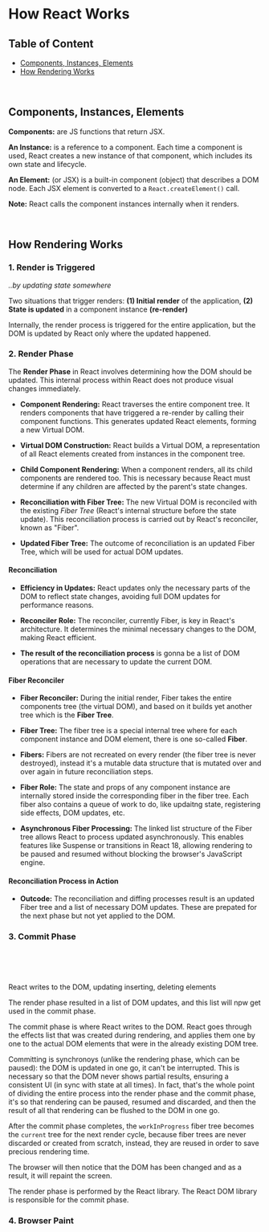 # How React Works

## Table of Content

- [Components, Instances, Elements](#components-instances-elements)
- [How Rendering Works](#how-rendering-works)

<br>

## Components, Instances, Elements

**Components:** are JS functions that return JSX.

**An Instance:** is a reference to a component. Each time a component is used, React creates a new instance of that component, which includes its own state and lifecycle.

**An Element:** (or JSX) is a built-in component (object) that describes a DOM node. Each JSX element is converted to a `React.createElement()` call.

**Note:** React calls the component instances internally when it renders.

<br>

## How Rendering Works

### 1. Render is Triggered

_..by updating state somewhere_

Two situations that trigger renders: **(1) Initial render** of the application, **(2) State is updated** in a component instance **(re-render)**

Internally, the render process is triggered for the entire application, but the DOM is updated by React only where the updated happened.

### 2. Render Phase

The **Render Phase** in React involves determining how the DOM should be updated. This internal process within React does not produce visual changes immediately.

- **Component Rendering:** React traverses the entire component tree. It renders components that have triggered a re-render by calling their component functions. This generates updated React elements, forming a new Virtual DOM.

- **Virtual DOM Construction:** React builds a Virtual DOM, a representation of all React elements created from instances in the component tree.

- **Child Component Rendering:** When a component renders, all its child components are rendered too. This is necessary because React must determine if any children are affected by the parent's state changes.

- **Reconciliation with Fiber Tree:** The new Virtual DOM is reconciled with the existing _Fiber Tree_ (React's internal structure before the state update). This reconciliation process is carried out by React's reconciler, known as "Fiber".

- **Updated Fiber Tree:** The outcome of reconciliation is an updated Fiber Tree, which will be used for actual DOM updates.

#### Reconciliation

- **Efficiency in Updates:** React updates only the necessary parts of the DOM to reflect state changes, avoiding full DOM updates for performance reasons.

- **Reconciler Role:** The reconciler, currently Fiber, is key in React's architecture. It determines the minimal necessary changes to the DOM, making React efficient.

- **The result of the reconciliation process** is gonna be a list of DOM operations that are necessary to update the current DOM.

#### Fiber Reconciler

- **Fiber Reconciler:** During the initial render, Fiber takes the entire components tree (the virtual DOM), and based on it builds yet another tree which is the **Fiber Tree**.

- **Fiber Tree:** The fiber tree is a special internal tree where for each component instance and DOM element, there is one so-called **Fiber**.

- **Fibers:** Fibers are not recreated on every render (the fiber tree is never destroyed), instead it's a mutable data structure that is mutated over and over again in future reconciliation steps.

- **Fiber Role:** The state and props of any component instance are internally stored inside the corresponding fiber in the fiber tree. Each fiber also contains a queue of work to do, like updaitng state, registering side effects, DOM updates, etc.

- **Asynchronous Fiber Processing:** The linked list structure of the Fiber tree allows React to process updated asynchronously. This enables features like Suspense or transitions in React 18, allowing rendering to be paused and resumed without blocking the browser's JavaScript engine.

#### Reconciliation Process in Action

- **Outcode:** The reconciliation and diffing processes result is an updated Fiber tree and a list of necessary DOM updates. These are prepated for the next phase but not yet applied to the DOM.

### 3. Commit Phase

<br>
<br>
<br>

React writes to the DOM, updating inserting, deleting elements

The render phase resulted in a list of DOM updates, and this list will npw get used in the commit phase.

The commit phase is where React writes to the DOM. React goes through the effects list that was created during rendering, and applies them one by one to the actual DOM elements that were in the already existing DOM tree.

Committing is synchronoys (unlike the rendering phase, which can be paused): the DOM is updated in one go, it can't be interrupted. This is necessary so that the DOM never shows partial results, ensuring a consistent UI (in sync with state at all times). In fact, that's the whole point of dividing the entire process into the render phase and the commit phase, it's so that rendering can be paused, resumed and discarded, and then the result of all that rendering can be flushed to the DOM in one go.

After the commit phase completes, the `workInProgress` fiber tree becomes the `current` tree for the next render cycle, because fiber trees are never discarded or created from scratch, instead, they are reused in order to save precious rendering time.

The browser will then notice that the DOM has been changed and as a result, it will repaint the screen.

The render phase is performed by the React library. The React DOM library is responsible for the commit phase.

### 4. Browser Paint
